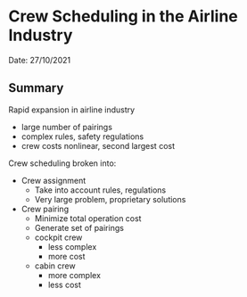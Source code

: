 # Crew Scheduling in the Airline Industry
Date: 27/10/2021

## Summary
Rapid expansion in airline industry
- large number of pairings
- complex rules, safety regulations
- crew costs nonlinear, second largest cost

Crew scheduling broken into:
- Crew assignment
	- Take into account rules, regulations
	- Very large problem, proprietary solutions
- Crew pairing
	- Minimize total operation cost
	- Generate set of pairings
	- cockpit crew
		- less complex
		- more cost
	- cabin crew
		- more complex
		- less cost